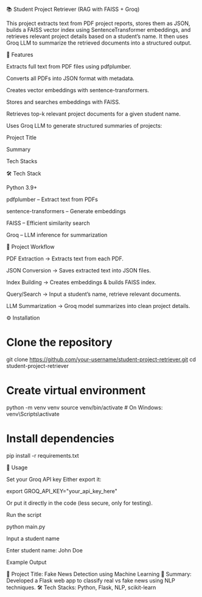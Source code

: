 📚 Student Project Retriever (RAG with FAISS + Groq)

This project extracts text from PDF project reports, stores them as JSON, builds a FAISS vector index using SentenceTransformer embeddings, and retrieves relevant project details based on a student’s name.
It then uses Groq LLM to summarize the retrieved documents into a structured output.

🚀 Features

Extracts full text from PDF files using pdfplumber.

Converts all PDFs into JSON format with metadata.

Creates vector embeddings with sentence-transformers.

Stores and searches embeddings with FAISS.

Retrieves top-k relevant project documents for a given student name.

Uses Groq LLM to generate structured summaries of projects:

Project Title

Summary

Tech Stacks

🛠️ Tech Stack

Python 3.9+

pdfplumber
 – Extract text from PDFs

sentence-transformers
 – Generate embeddings

FAISS
 – Efficient similarity search

Groq
 – LLM inference for summarization

📂 Project Workflow

PDF Extraction → Extracts text from each PDF.

JSON Conversion → Saves extracted text into JSON files.

Index Building → Creates embeddings & builds FAISS index.

Query/Search → Input a student’s name, retrieve relevant documents.

LLM Summarization → Groq model summarizes into clean project details.

⚙️ Installation
# Clone the repository
git clone https://github.com/your-username/student-project-retriever.git
cd student-project-retriever

# Create virtual environment
python -m venv venv
source venv/bin/activate   # On Windows: venv\Scripts\activate

# Install dependencies
pip install -r requirements.txt

📑 Usage

Set your Groq API key
Either export it:

export GROQ_API_KEY="your_api_key_here"


Or put it directly in the code (less secure, only for testing).

Run the script

python main.py


Input a student name

Enter student name: John Doe


Example Output

📌 Project Title: Fake News Detection using Machine Learning
📝 Summary: Developed a Flask web app to classify real vs fake news using NLP techniques.
🛠️ Tech Stacks: Python, Flask, NLP, scikit-learn
